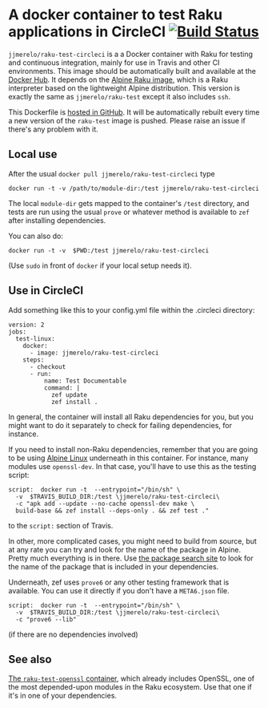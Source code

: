 # A docker container to test Raku applications in CircleCI [![Build Status](https://travis-ci.org/JJ/raku-test-circleci.svg?branch=master)](https://travis-ci.org/JJ/raku-test-circleci)

`jjmerelo/raku-test-circleci` is a a Docker container with Raku for testing
and continuous integration, mainly for use in Travis and other CI
environments. This image should be automatically built and available
at the [Docker Hub](https://hub.docker.com/r/jjmerelo/raku-test-circleci/). It
depends on the [Alpine Raku image](https://hub.docker.com/r/jjmerelo/alpine-perl6/), which is a
Raku interpreter based on the lightweight Alpine distribution. This version is exactly the same as `jjmerelo/raku-test` except it also includes `ssh`.

This Dockerfile
is [hosted in GitHub](https://github.com/JJ/raku-test-circleci). It will be
automatically rebuilt every time a new version of the `raku-test`
image is pushed. Please raise an issue if there's any problem with it.

## Local use

After the usual `docker pull jjmerelo/raku-test-circleci` type

    docker run -t -v /path/to/module-dir:/test jjmerelo/raku-test-circleci 

The local `module-dir` gets mapped to the container's `/test` directory,
and tests are run using the usual `prove` or whatever method is
available to `zef` after installing
dependencies. 

You can also do:

    docker run -t -v  $PWD:/test jjmerelo/raku-test-circleci

(Use `sudo` in front of `docker` if your local setup needs it).

## Use in CircleCI

Add something like this to your config.yml file within the .circleci directory:

```
version: 2
jobs:
  test-linux:
    docker:
      - image: jjmerelo/raku-test-circleci
    steps:
      - checkout
      - run:
          name: Test Documentable
          command: |
            zef update
            zef install .
```

In general, the container will install all Raku dependencies for you, but you
might want to do it separately to check for failing dependencies, for
instance.

If you need to install non-Raku dependencies, remember that you are
going to be using [Alpine Linux](https://alpinelinux.org/) underneath
in this container. For instance, many modules use `openssl-dev`. In
that case, you'll have to use this as the testing script:

    script:  docker run -t  --entrypoint="/bin/sh" \
      -v  $TRAVIS_BUILD_DIR:/test \jjmerelo/raku-test-circleci\
      -c "apk add --update --no-cache openssl-dev make \
      build-base && zef install --deps-only . && zef test ."

to the `script:` section of Travis.

In other, more complicated cases, you might need to build from source,
but at any rate you can try and look for the name of the package in
Alpine. Pretty much everything is in
there. Use [the package search site](https://pkgs.alpinelinux.org/) to
look for the name of the package that is included in your dependencies.

Underneath, zef uses `prove6` or any other testing framework that is
available. You can use it directly if you don't have a `META6.json` file.

    script:  docker run -t  --entrypoint="/bin/sh" \
      -v  $TRAVIS_BUILD_DIR:/test \jjmerelo/raku-test-circleci\
      -c "prove6 --lib"

(if there are no dependencies involved)

## See also

[The `raku-test-openssl` container](https://cloud.docker.com/u/jjmerelo/repository/docker/jjmerelo/raku-test-openssl),
which already includes OpenSSL, one of the most depended-upon modules
in the Raku ecosystem. Use that one if it's in one of your
dependencies.
